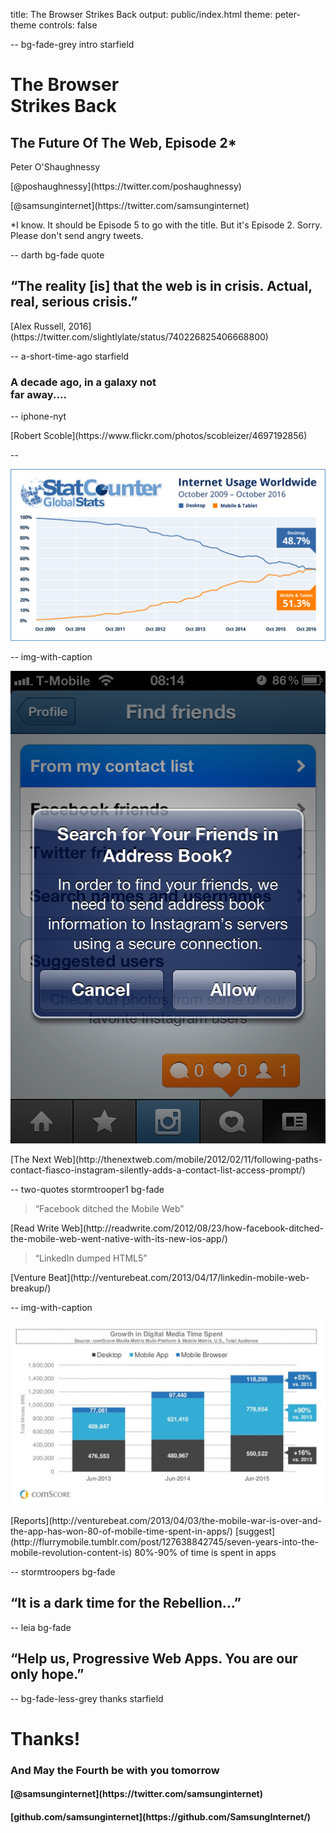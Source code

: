 title: The Browser Strikes Back
output: public/index.html
theme: peter-theme
controls: false

-- bg-fade-grey intro starfield

# The Browser <br> Strikes Back

## The Future Of The Web, Episode 2*

<div class="contact">
  <p>Peter O'Shaughnessy</p>
  <p>[@poshaughnessy](https://twitter.com/poshaughnessy)</p>
  <p>[@samsunginternet](https://twitter.com/samsunginternet)</p>
</div>

<div class="caption">*I know. It should be Episode 5 to go with the title. But it's Episode 2. Sorry. Please don't send angry tweets.</div>

-- darth bg-fade quote

## &ldquo;The reality [is] that the web is in crisis. Actual, real, serious crisis.&rdquo;

<div class="caption">[Alex Russell, 2016](https://twitter.com/slightlylate/status/740226825406668800)</div>

-- a-short-time-ago starfield

### A decade ago, in a galaxy not<br> far away....

-- iphone-nyt

<div class="credit">[Robert Scoble](https://www.flickr.com/photos/scobleizer/4697192856)</div>

--

![StatCounter mobile vs desktop graph](images/statcounter-mobile-desktop.png)

-- img-with-caption

![Address book access](images/address-book.png)

<div class="credit">[The Next Web](http://thenextweb.com/mobile/2012/02/11/following-paths-contact-fiasco-instagram-silently-adds-a-contact-list-access-prompt/)</div>

-- two-quotes stormtrooper1 bg-fade

>&ldquo;Facebook ditched the Mobile Web&rdquo;

<div class="caption">[Read Write Web](http://readwrite.com/2012/08/23/how-facebook-ditched-the-mobile-web-went-native-with-its-new-ios-app/)</div>

>&ldquo;LinkedIn dumped HTML5&rdquo;

<div class="caption">[Venture Beat](http://venturebeat.com/2013/04/17/linkedin-mobile-web-breakup/)</div>

-- img-with-caption

![comScore time spent](images/comscore-time-spent.jpg)

<div class="caption">[Reports](http://venturebeat.com/2013/04/03/the-mobile-war-is-over-and-the-app-has-won-80-of-mobile-time-spent-in-apps/) [suggest](http://flurrymobile.tumblr.com/post/127638842745/seven-years-into-the-mobile-revolution-content-is) 80%-90% of time is spent in apps</div>

-- stormtroopers bg-fade

## &ldquo;It is a dark time for the Rebellion...&rdquo;

-- leia bg-fade

## &ldquo;Help us, Progressive Web Apps. You are our only hope.&rdquo;

-- bg-fade-less-grey thanks starfield

# Thanks!

### And May the Fourth be with you tomorrow

<div class="social">
  <h4 class="twitter">[@samsunginternet](https://twitter.com/samsunginternet)</h3>
  <h4 class="github">[github.com/samsunginternet](https://github.com/SamsungInternet/)</h3>
</div>
